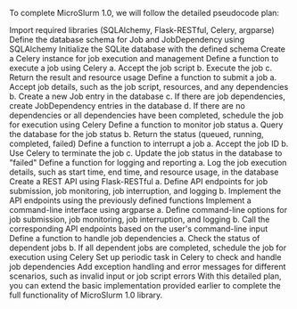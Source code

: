 To complete MicroSlurm 1.0, we will follow the detailed pseudocode plan:

Import required libraries (SQLAlchemy, Flask-RESTful, Celery, argparse)
Define the database schema for Job and JobDependency using SQLAlchemy
Initialize the SQLite database with the defined schema
Create a Celery instance for job execution and management
Define a function to execute a job using Celery
a. Accept the job script
b. Execute the job
c. Return the result and resource usage
Define a function to submit a job
a. Accept job details, such as the job script, resources, and any dependencies
b. Create a new Job entry in the database
c. If there are job dependencies, create JobDependency entries in the database
d. If there are no dependencies or all dependencies have been completed, schedule the job for execution using Celery
Define a function to monitor job status
a. Query the database for the job status
b. Return the status (queued, running, completed, failed)
Define a function to interrupt a job
a. Accept the job ID
b. Use Celery to terminate the job
c. Update the job status in the database to "failed"
Define a function for logging and reporting
a. Log the job execution details, such as start time, end time, and resource usage, in the database
Create a REST API using Flask-RESTful
a. Define API endpoints for job submission, job monitoring, job interruption, and logging
b. Implement the API endpoints using the previously defined functions
Implement a command-line interface using argparse
a. Define command-line options for job submission, job monitoring, job interruption, and logging
b. Call the corresponding API endpoints based on the user's command-line input
Define a function to handle job dependencies
a. Check the status of dependent jobs
b. If all dependent jobs are completed, schedule the job for execution using Celery
Set up periodic task in Celery to check and handle job dependencies
Add exception handling and error messages for different scenarios, such as invalid input or job script errors
With this detailed plan, you can extend the basic implementation provided earlier to complete the full functionality of MicroSlurm 1.0 library.